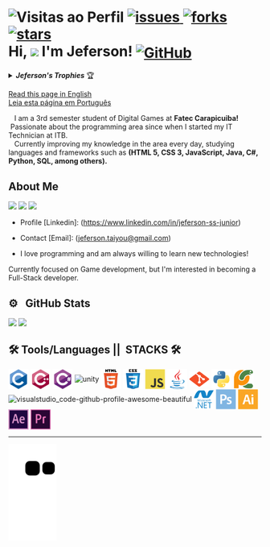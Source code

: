 <h1 align="left"><img src="https://komarev.com/ghpvc/?username=JefersonTaiyou&color=blueviolet" alt="Visitas ao Perfil" /> 
<a href="https://github.com/JefersonTaiyou/JefersonTaiyou/issues">
 <img src="https://img.shields.io/github/issues/JefersonTaiyou/JefersonTaiyou" title="issues" alt="issues" /> 
</a>
<a href="https://github.com/JefersonTaiyou/JefersonTaiyou/network/members">
 <img src="https://img.shields.io/github/forks/JefersonTaiyou/JefersonTaiyou" title="forks" alt="forks" /> 
</a>
<a href="https://github.com/JefersonTaiyou/JefersonTaiyou/stargazers">
 <img src="https://img.shields.io/github/stars/JefersonTaiyou/JefersonTaiyou" title="stars" alt="stars" /> 
</a><br>
 Hi, <img src="https://raw.githubusercontent.com/kaueMarques/kaueMarques/master/hi.gif" width="30px"> I'm Jeferson! <a href="https://github.com/JefersonTaiyou">
    <img src="https://img.shields.io/github/followers/JefersonTaiyou?label=follow&style=social" height="22" title="Follow" align="center" alt="GitHub">
</a></h1>
 
<details title="Jeferson's Trophies">
    <br />
    <summary align="left"><strong><i>Jeferson's Trophies</i></strong> 🏆</summary>
    <p align="left">
        <img 
             src="https://github-profile-trophy.vercel.app/?username=JefersonTaiyou&column=8&theme=gruvbox&margin-w=4&&margin-h=4&no-frame=true" 
             width="100%"
             title="Meus Trofeus"
        />
    </p>
</details>

[Read this page in English](https://github.com/JefersonTaiyou/JefersonTaiyou/blob/main/README-EN.md)<br>
[Leia esta página em Português](https://github.com/JefersonTaiyou/JefersonTaiyou/blob/main/README.md)<br>

&nbsp;&nbsp;&nbsp;I am a 3rd semester student of Digital Games at **Fatec Carapicuiba!**
&nbsp;Passionate about the programming area since when I started my IT Technician at ITB.
<br>&nbsp;&nbsp;&nbsp;Currently improving my knowledge in the area every day, studying languages and frameworks such as **(HTML 5, CSS 3, JavaScript, Java, C#, Python, SQL, among others).**

## About Me

<a href="https://www.linkedin.com/in/jeferson-ss-junior"><img src="https://img.shields.io/badge/-LinkedIn-%230077B5?style=for-the-badge&logo=linkedin&logoColor=white" /></a>
<a href="https://github.com/JefersonTaiyou/"><img src="https://img.shields.io/badge/GitHub-100000?style=for-the-badge&logo=github&logoColor=white" /></a></a>
<a href="https://mail.google.com/mail/u/0/"><img src="https://img.shields.io/badge/Gmail-FF0000?style=for-the-badge&logo=gmail&logoColor=white" /></a>

 - Profile [Linkedin]: (https://www.linkedin.com/in/jeferson-ss-junior)

 - Contact [Email]: (jeferson.taiyou@gmail.com)

 - I love programming and am always willing to learn new technologies!

Currently focused on Game development, but I'm interested in becoming a Full-Stack developer.

 ## ⚙️ &nbsp; GitHub Stats

<div>
  <a href="https://github.com/JefersonTaiyou">
  <img height="150em" src="https://github-readme-stats.vercel.app/api?username=JefersonTaiyou&show_icons=true&title_color=fff&icon_color=790097&text_color=9f9f9f&bg_color=000000"/></a>
  <a href="https://github.com/JefersonTaiyou">
  <img height="150em" src="https://github-readme-stats.vercel.app/api/top-langs/?username=JefersonTaiyou&layout=compact&theme=midnight-purple"/></a>
</div>

## 🛠 Tools/Languages || &nbsp;STACKS 🛠 
  
<div style="display: inline_block">
<img src="https://raw.githubusercontent.com/devicons/devicon/master/icons/c/c-original.svg" alt="C" title="C" style="max-width: 100%;" width="40" height="40" align="middle"> 

<img src="https://raw.githubusercontent.com/devicons/devicon/master/icons/cplusplus/cplusplus-original.svg" alt="C++" title="C++" style="max-width: 100%;" width="40" height="40" align="middle"> 

<img src="https://raw.githubusercontent.com/devicons/devicon/master/icons/csharp/csharp-original.svg" alt="C#" title="C#" style="max-width: 100%;" width="40" height="40" align="middle">
 
<img src="https://raw.githubusercontent.com/Harindulk/harindu.dev/main/assets/icons/unity.svg" alt="unity" title="Unity" style="max-width: 100%;" width="40" height="40" align="middle">

<img src="https://raw.githubusercontent.com/devicons/devicon/master/icons/html5/html5-original-wordmark.svg" alt="HTML5" title="HTML5" style="max-width: 100%;" width="40" height="40" align="middle">
  
<img src="https://raw.githubusercontent.com/devicons/devicon/master/icons/css3/css3-original-wordmark.svg" alt="CSS3" title="CSS3" style="max-width: 100%;" width="40" height="40" align="middle">

<img src="https://raw.githubusercontent.com/devicons/devicon/master/icons/javascript/javascript-original.svg" alt="JavaScript" title="JavaScript" style="max-width: 100%;" width="40" height="40" align="middle">
  
<img src="https://raw.githubusercontent.com/devicons/devicon/master/icons/java/java-original.svg" alt="Java" title="Java" style="max-width: 100%;" width="40" height="40" align="middle">

<img src="https://raw.githubusercontent.com/devicons/devicon/master/icons/git/git-original.svg" alt="Git" title="Git" style="max-width: 100%;" width="40" height="30" align="middle">
  
<img src="https://raw.githubusercontent.com/devicons/devicon/master/icons/python/python-original.svg" alt="Python" title="Python" style="max-width: 100%;" width="40" height="40" align="middle">
  
<img src="https://raw.githubusercontent.com/devicons/devicon/master/icons/pycharm/pycharm-original.svg" alt="PyCharm" title="PyCharm" style="max-width: 100%;" width="40" height="40" align="middle">

<img src="https://camo.githubusercontent.com/aa0e4ed5f01fb902f1405feb0a9baa285076a5b981e4323267c6b9977aa1d9fb/68747470733a2f2f7777772e766563746f726c6f676f2e7a6f6e652f6c6f676f732f76697375616c73747564696f5f636f64652f76697375616c73747564696f5f636f64652d69636f6e2e737667" alt="visualstudio_code-github-profile-awesome-beautiful" title="VSCode" style="max-width: 100%;" width="40" height="40" align="middle">
  
<img src="https://raw.githubusercontent.com/devicons/devicon/master/icons/dot-net/dot-net-plain-wordmark.svg" alt=".net" title=".NET" style="max-width: 100%;" width="40" height="40" align="middle">  
  
<img src="https://raw.githubusercontent.com/devicons/devicon/master/icons/photoshop/photoshop-plain.svg" alt="photoshop" title="Photoshop" style="max-width: 100%;" width="40" height="40" align="middle">
  
<img src="https://raw.githubusercontent.com/devicons/devicon/master/icons/illustrator/illustrator-plain.svg" alt="illustrator" title="Illustrator" style="max-width: 100%;" width="40" height="40" align="middle">
  
<img src="https://raw.githubusercontent.com/devicons/devicon/master/icons/aftereffects/aftereffects-original.svg" alt="aftereffects" title="After Effects" style="max-width: 100%;" width="40" height="40" align="middle">
  
<img src="https://raw.githubusercontent.com/devicons/devicon/master/icons/premierepro/premierepro-original.svg" alt="premiere" title="Premiere" style="max-width: 100%;" width="40" height="40" align="middle">
  
</div>

--------------------------------------

![Snake animation](https://github.com/JefersonTaiyou/JefersonTaiyou/blob/output/github-contribution-grid-snake.svg)

##
